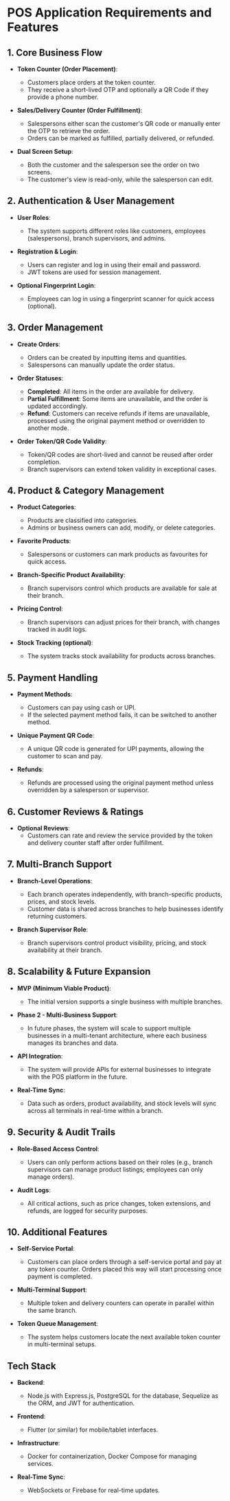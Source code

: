 
# POS Application Requirements and Features

## 1. Core Business Flow
- **Token Counter (Order Placement)**: 
  - Customers place orders at the token counter.
  - They receive a short-lived OTP and optionally a QR Code if they provide a phone number.
  
- **Sales/Delivery Counter (Order Fulfillment)**: 
  - Salespersons either scan the customer's QR code or manually enter the OTP to retrieve the order.
  - Orders can be marked as fulfilled, partially delivered, or refunded.
  
- **Dual Screen Setup**: 
  - Both the customer and the salesperson see the order on two screens.
  - The customer's view is read-only, while the salesperson can edit.

## 2. Authentication & User Management
- **User Roles**: 
  - The system supports different roles like customers, employees (salespersons), branch supervisors, and admins.
  
- **Registration & Login**: 
  - Users can register and log in using their email and password.
  - JWT tokens are used for session management.
  
- **Optional Fingerprint Login**: 
  - Employees can log in using a fingerprint scanner for quick access (optional).

## 3. Order Management
- **Create Orders**: 
  - Orders can be created by inputting items and quantities.
  - Salespersons can manually update the order status.
  
- **Order Statuses**:
  - **Completed**: All items in the order are available for delivery.
  - **Partial Fulfillment**: Some items are unavailable, and the order is updated accordingly.
  - **Refund**: Customers can receive refunds if items are unavailable, processed using the original payment method or overridden to another mode.
  
- **Order Token/QR Code Validity**: 
  - Token/QR codes are short-lived and cannot be reused after order completion.
  - Branch supervisors can extend token validity in exceptional cases.

## 4. Product & Category Management
- **Product Categories**: 
  - Products are classified into categories.
  - Admins or business owners can add, modify, or delete categories.

- **Favorite Products**: 
  - Salespersons or customers can mark products as favourites for quick access.
  
- **Branch-Specific Product Availability**: 
  - Branch supervisors control which products are available for sale at their branch.
  
- **Pricing Control**: 
  - Branch supervisors can adjust prices for their branch, with changes tracked in audit logs.
  
- **Stock Tracking (optional)**: 
  - The system tracks stock availability for products across branches.

## 5. Payment Handling
- **Payment Methods**: 
  - Customers can pay using cash or UPI.
  - If the selected payment method fails, it can be switched to another method.

- **Unique Payment QR Code**: 
  - A unique QR code is generated for UPI payments, allowing the customer to scan and pay.

- **Refunds**: 
  - Refunds are processed using the original payment method unless overridden by a salesperson or supervisor.

## 6. Customer Reviews & Ratings
- **Optional Reviews**: 
  - Customers can rate and review the service provided by the token and delivery counter staff after order fulfillment.

## 7. Multi-Branch Support
- **Branch-Level Operations**: 
  - Each branch operates independently, with branch-specific products, prices, and stock levels.
  - Customer data is shared across branches to help businesses identify returning customers.

- **Branch Supervisor Role**: 
  - Branch supervisors control product visibility, pricing, and stock availability at their branch.

## 8. Scalability & Future Expansion
- **MVP (Minimum Viable Product)**: 
  - The initial version supports a single business with multiple branches.
  
- **Phase 2 - Multi-Business Support**: 
  - In future phases, the system will scale to support multiple businesses in a multi-tenant architecture, where each business manages its branches and data.
  
- **API Integration**: 
  - The system will provide APIs for external businesses to integrate with the POS platform in the future.
  
- **Real-Time Sync**: 
  - Data such as orders, product availability, and stock levels will sync across all terminals in real-time within a branch.

## 9. Security & Audit Trails
- **Role-Based Access Control**: 
  - Users can only perform actions based on their roles (e.g., branch supervisors can manage product listings; employees can only manage orders).

- **Audit Logs**: 
  - All critical actions, such as price changes, token extensions, and refunds, are logged for security purposes.

## 10. Additional Features
- **Self-Service Portal**: 
  - Customers can place orders through a self-service portal and pay at any token counter. Orders placed this way will start processing once payment is completed.

- **Multi-Terminal Support**: 
  - Multiple token and delivery counters can operate in parallel within the same branch.

- **Token Queue Management**: 
  - The system helps customers locate the next available token counter in multi-terminal setups.

## Tech Stack
- **Backend**: 
  - Node.js with Express.js, PostgreSQL for the database, Sequelize as the ORM, and JWT for authentication.

- **Frontend**: 
  - Flutter (or similar) for mobile/tablet interfaces.

- **Infrastructure**: 
  - Docker for containerization, Docker Compose for managing services.

- **Real-Time Sync**: 
  - WebSockets or Firebase for real-time updates.
